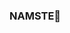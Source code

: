 ### NAMSTE👋
<!--
*RiddhiChaniyara/Riddhi-Chaniyara* is a ✨ special ✨ repository because its README.md (this file) appears on your GitHub profile.

Here are some ideas to get you started:

- 🔭 I’m currently working on myself as well as python .
- 🌱 I’m currently learning  python 
- 👯 I’m looking to collaborate on myself 
- 🤔 I’m looking for help with building apps using python api's 
- 💬 Ask me about ...
- 📫 How to reach me: you can mail me.
- 😄 Pronouns: ...
- ⚡ Fun fact: 
-->
